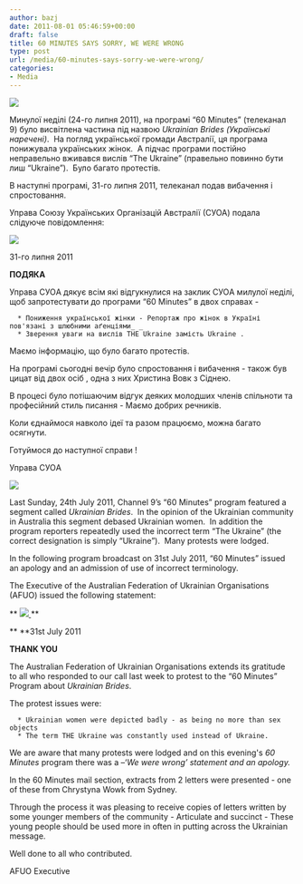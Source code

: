 ```yaml
---
author: bazj
date: 2011-08-01 05:46:59+00:00
draft: false
title: 60 MINUTES SAYS SORRY, WE WERE WRONG
type: post
url: /media/60-minutes-says-sorry-we-were-wrong/
categories:
- Media
---
```


[![](http://www.ozeukes.com/wp-content/uploads/2011/08/60-Minutes-thumb1.jpg)
](http://www.ozeukes.com/wp-content/uploads/2011/08/60-Minutes-thumb1.jpg)

Минулої неділі (24-го липня 2011), на програмі “60 Minutes” (телеканал 9) було висвітлена частина під назвою _Ukrainian Brides_ _(Українські наречені)_.  На погляд української громади Австралії, ця програма понижувала українських жінок.  А підчас програми постійно неправельно вживався вислів “The Ukraine” (правельно повинно бути лиш “Ukraine”).  Було багато протестів.

В наступні програмі, 31-го липня 2011, телеканал подав вибачення і спростовання.

Управа Союзу Українських Організацій Австралії (СУОА) подала слідуюче повідомлення:


[![](http://www.ozeukes.com/wp-content/uploads/2011/08/zCYOA-Web-letterhead-color-600-pxls.jpg)
](http://www.ozeukes.com/wp-content/uploads/2011/08/zCYOA-Web-letterhead-color-600-pxls.jpg)


31-го липня 2011


**ПОДЯКA**


Управа CУОA дякyє всім які відгукнулися на заклик CУОA милулої неділі, щоб запротестувати до програми “60 Minutes” в двох справах -



	  * Пониження української жінки - Репортаж про жінок в Україні пов'язані з шлюбними аґенціями_ _
	  * Зверення уваги на вислів THE Ukraine замість Ukraine .

Маємо інформацію, що було багато протестів.

На програмі сьогодні вечір було спростовання і вибачення - також був цицат від двох осіб , одна з них Христина Вовк з Cіднею.

В процесі було потішаючим відгук деяких молодших членів спільноти та професійний стиль писання - Маємо добрих речників.

Коли єднаймося навколо ідеї та разом працюємо, можна багато осягнути.

Готуймося до наступної справи !


Управа CУОA





[![](http://www.ozeukes.com/wp-content/uploads/2011/08/Divider-Ukrainian-Australian-flags.png)
](http://www.ozeukes.com/wp-content/uploads/2011/08/Divider-Ukrainian-Australian-flags.png)







Last Sunday, 24th July 2011, Channel 9’s “60 Minutes” program featured a segment called _Ukrainian Brides_.  In the opinion of the Ukrainian community in Australia this segment debased Ukrainian women.  In addition the program reporters repeatedly used the incorrect term “The Ukraine” (the correct designation is simply “Ukraine”).  Many protests were lodged.


In the following program broadcast on 31st July 2011, “60 Minutes” issued an apology and an admission of use of incorrect terminology.

The Executive of the Australian Federation of Ukrainian Organisations (AFUO) issued the following statement:


** [![](http://www.ozeukes.com/wp-content/uploads/2011/08/zCYOA-Web-letterhead-color-600-pxls1.jpg)
](http://www.ozeukes.com/wp-content/uploads/2011/08/zCYOA-Web-letterhead-color-600-pxls1.jpg)**


** **31st July 2011


**THANK YOU**


The Australian Federation of Ukrainian Organisations extends its gratitude to all who responded to our call last week to protest to the “60 Minutes” Program about _Ukrainian Brides_.

The protest issues were:



	  * Ukrainian women were depicted badly - as being no more than sex objects
	  * The term THE Ukraine was constantly used instead of Ukraine.

We are aware that many protests were lodged and on this evening's _60 Minutes_ program there was a –‘_We were wrong’ _statement and an apology_._

In the 60 Minutes mail section, extracts from 2 letters were presented - one of these from Chrystyna Wowk from Sydney.

Through the process it was pleasing to receive copies of letters written by some younger members of the community - Articulate and succinct - These young people should be used more in often in putting across the Ukrainian message.

Well done to all who contributed.


AFUO Executive
